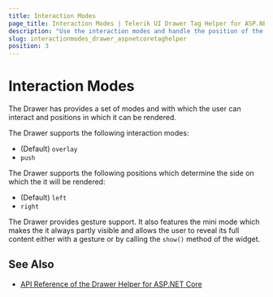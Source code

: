 ```yaml
---
title: Interaction Modes
page_title: Interaction Modes | Telerik UI Drawer Tag Helper for ASP.NET Core
description: "Use the interaction modes and handle the position of the Telerik UI Drawer tag helper for ASP.NET Core (MVC 6 or ASP.NET Core MVC)."
slug: interactionmodes_drawer_aspnetcoretaghelper
position: 3
---
```


# Interaction Modes

The Drawer has provides a set of modes and with which the user can interact and positions in which it can be rendered.

The Drawer supports the following interaction modes:
* (Default) `overlay`
* `push`

The Drawer supports the following positions which determine the side on which the it will be rendered:
* (Default) `left`
* `right`

The Drawer provides gesture support. It also features the mini mode which makes the it always partly visible and allows the user to reveal its full content either with a gesture or by calling the `show()` method of the widget.

## See Also

* [API Reference of the Drawer Helper for ASP.NET Core](/api/drawer)
